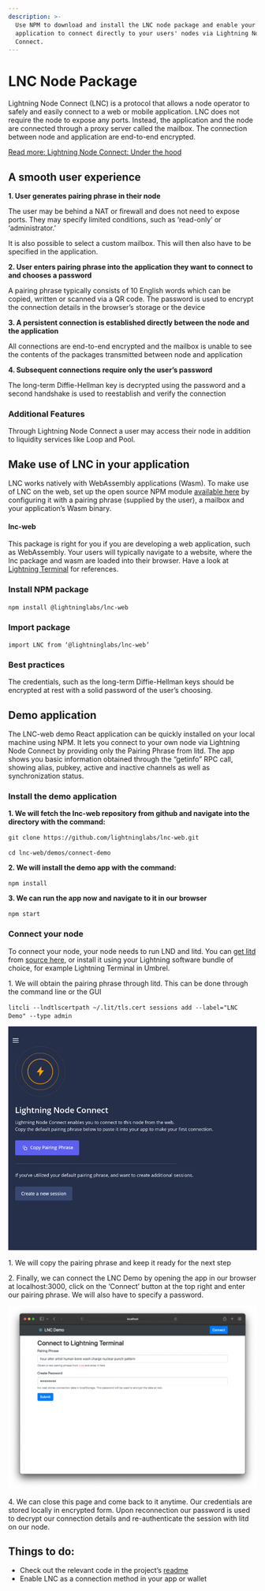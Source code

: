 ```yaml
---
description: >-
  Use NPM to download and install the LNC node package and enable your
  application to connect directly to your users' nodes via Lightning Node
  Connect.
---
```


# LNC Node Package

Lightning Node Connect (LNC) is a protocol that allows a node operator to safely and easily connect to a web or mobile application. LNC does not require the node to expose any ports. Instead, the application and the node are connected through a proxy server called the mailbox. The connection between node and application are end-to-end encrypted.

[Read more: Lightning Node Connect: Under the hood](lightning-node-connect.md)

## A smooth user experience <a href="#docs-internal-guid-d86359ec-7fff-ba4d-a9d1-c9400470faef" id="docs-internal-guid-d86359ec-7fff-ba4d-a9d1-c9400470faef"></a>

**1. User generates pairing phrase in their node**

The user may be behind a NAT or firewall and does not need to expose ports. They may specify limited conditions, such as ‘read-only’ or ‘administrator.’

It is also possible to select a custom mailbox. This will then also have to be specified in the application.

**2. User enters pairing phrase into the application they want to connect to and chooses a password**

A pairing phrase typically consists of 10 English words which can be copied, written or scanned via a QR code. The password is used to encrypt the connection details in the browser’s storage or the device

**3. A persistent connection is established directly between the node and the application**

All connections are end-to-end encrypted and the mailbox is unable to see the contents of the packages transmitted between node and application

**4. Subsequent connections require only the user’s password**

The long-term Diffie-Hellman key is decrypted using the password and a second handshake is used to reestablish and verify the connection

### Additional Features <a href="#docs-internal-guid-086a99ad-7fff-a86d-947c-8109829e674c" id="docs-internal-guid-086a99ad-7fff-a86d-947c-8109829e674c"></a>

Through Lightning Node Connect a user may access their node in addition to liquidity services like Loop and Pool.&#x20;

## Make use of LNC in your application

LNC works natively with WebAssembly applications (Wasm). To make use of LNC on the web, set up the open source NPM module [available here](https://github.com/lightninglabs/lnc-web) by configuring it with a pairing phrase (supplied by the user), a mailbox and your application’s Wasm binary.

#### lnc-web

This package is right for you if you are developing a web application, such as WebAssembly. Your users will typically navigate to a website, where the lnc package and wasm are loaded into their browser. Have a look at [Lightning Terminal](https://github.com/lightninglabs/lightning-terminal) for references.

### Install NPM package <a href="#docs-internal-guid-22e5aa55-7fff-3732-e284-e9bdf1667134" id="docs-internal-guid-22e5aa55-7fff-3732-e284-e9bdf1667134"></a>

`npm install @lightninglabs/lnc-web`

### Import package

`import LNC from ‘@lightninglabs/lnc-web’`

### Best practices <a href="#docs-internal-guid-dc6638ee-7fff-b897-3785-effb281d0ec0" id="docs-internal-guid-dc6638ee-7fff-b897-3785-effb281d0ec0"></a>

The credentials, such as the long-term Diffie-Hellman keys should be encrypted at rest with a solid password of the user’s choosing.

## Demo application

The LNC-web demo React application can be quickly installed on your local machine using NPM. It lets you connect to your own node via Lightning Node Connect by providing only the Pairing Phrase from litd. The app shows you basic information obtained through the “getinfo” RPC call, showing alias, pubkey, active and inactive channels as well as synchronization status.

### Install the demo application <a href="#docs-internal-guid-c3c9467a-7fff-e67d-185a-12f3fe2961ed" id="docs-internal-guid-c3c9467a-7fff-e67d-185a-12f3fe2961ed"></a>

**1. We will fetch the lnc-web repository from github and navigate into the directory with the command:**

`git clone https://github.com/lightninglabs/lnc-web.git`

`cd lnc-web/demos/connect-demo`

**2. We will install the demo app with the command:**

`npm install`

**3. We can run the app now and navigate to it in our browser**

`npm start`

### Connect your node <a href="#docs-internal-guid-845c2f8c-7fff-21dc-e522-a48f2913e996" id="docs-internal-guid-845c2f8c-7fff-21dc-e522-a48f2913e996"></a>

To connect your node, your node needs to run LND and litd. You can [get litd](https://docs.lightning.engineering/lightning-network-tools/lightning-terminal/get-lit) from [source here](https://github.com/lightninglabs/lightning-terminal/releases), or install it using your Lightning software bundle of choice, for example Lightning Terminal in Umbrel.

1\. We will obtain the pairing phrase through litd. This can be done through the command line or the GUI

`litcli --lndtlscertpath ~/.lit/tls.cert sessions add --label="LNC Demo" --type admin`

![](<../../.gitbook/assets/Screenshot from 2022-06-14 12-59-06.png>)



1\. We will copy the pairing phrase and keep it ready for the next step

2\. Finally, we can connect the LNC Demo by opening the app in our browser at localhost:3000, click on the ‘Connect’ button at the top right and enter our pairing phrase. We will also have to specify a password.

![](<../../.gitbook/assets/image (1).png>)

4\. We can close this page and come back to it anytime. Our credentials are stored locally in encrypted form. Upon reconnection our password is used to decrypt our connection details and re-authenticate the session with litd on our node.

## Things to do: <a href="#docs-internal-guid-85ae9888-7fff-8f73-b16d-e75e375f089f" id="docs-internal-guid-85ae9888-7fff-8f73-b16d-e75e375f089f"></a>

* Check out the relevant code in the project’s [readme](https://github.com/lightninglabs/lnc-web/blob/update-connect-demo/demos/connect-demo/README.md)
* Enable LNC as a connection method in your app or wallet
